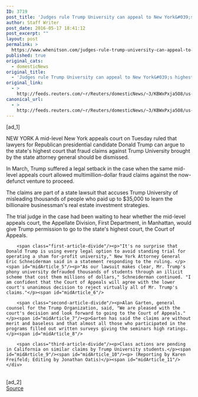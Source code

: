 ```yaml
---
ID: 3719
post_title: 'Judges rule Trump University can appeal to New York&#039;s highest court'
author: Staff Writer
post_date: 2016-05-17 18:41:12
post_excerpt: ""
layout: post
permalink: >
  https://www.whenitson.com/judges-rule-trump-university-can-appeal-to-new-yorks-highest-court/
published: true
original_cats:
  - domesticNews
original_title:
  - 'Judges rule Trump University can appeal to New York&#039;s highest court'
original_link:
  - >
    http://feeds.reuters.com/~r/Reuters/domesticNews/~3/KBWxPxja5O8/us-usa-election-trumpuniversity-idUSKCN0Y8294
canonical_url:
  - >
    http://feeds.reuters.com/~r/Reuters/domesticNews/~3/KBWxPxja5O8/us-usa-election-trumpuniversity-idUSKCN0Y8294
---
```

 [ad_1]
<br><div id="articleText">
<span id="midArticle_start"/>

<span id="midArticle_0"/><span class="focusParagraph" readability="4"><p><span class="articleLocation">NEW YORK</span> A mid-level New York appeals court on Tuesday ruled that lawyers for Republican presidential candidate Donald Trump can argue to the state's highest court that fraud claims against Trump University brought by the state attorney general should be dismissed. </p></span><span id="midArticle_1"/><p>In March, Trump suffered a legal setback in the case when the same mid-level appeals court allowed multimillion-dollar fraud claims against the now-defunct venture to proceed. </p><span id="midArticle_2"/><p>The claims are part of a state lawsuit that accuses Trump University of misleading thousands of people who paid up to $35,000 to learn the billionaire businessman's real estate investment strategies.</p><span id="midArticle_3"/><p>The trial judge in the case had been waiting to hear whether the mid-level appeals court, the Appellate Division, First Department, in Manhattan, would give Trump permission to go to the state's highest court, the Court of Appeals.</p><span id="midArticle_4"/>
        
        <span class="first-article-divide"/><p>"It's no surprise that Donald Trump is using every legal option to avoid standing trial for operating a sham for-profit university," New York Attorney General Eric Schneiderman said in a statement responding to the ruling. </p><span id="midArticle_5"/><p>"As our lawsuit makes clear, Mr. Trump's phony university defrauded thousands of students through an illicit scheme that cost them millions of dollars," Schneiderman continued. "I am confident that the Court of Appeals will agree with the lower court's unanimous decision to reject virtually all of Mr. Trump's claims."</p><span id="midArticle_6"/>
        
        <span class="second-article-divide"/><p>Alan Garten, general counsel for the Trump Organization, said, "We are pleased with the court's decision and look forward to going to the Court of Appeals."</p><span id="midArticle_7"/><p>Garten has said the claims are without merit and baseless and that almost all those who participated in the programs filled out written surveys giving the seminars high ratings.</p><span id="midArticle_8"/>
        
        <span class="third-article-divide"/><p>Class actions are pending in California on similar claims by Trump University students.</p><span id="midArticle_9"/><span id="midArticle_10"/><p> (Reporting by Karen Freifeld; Editing by Jonathan Oatis)</p><span id="midArticle_11"/></div>
<br>[ad_2]
<br><a href="http://feeds.reuters.com/~r/Reuters/domesticNews/~3/KBWxPxja5O8/us-usa-election-trumpuniversity-idUSKCN0Y8294">Source </a>
